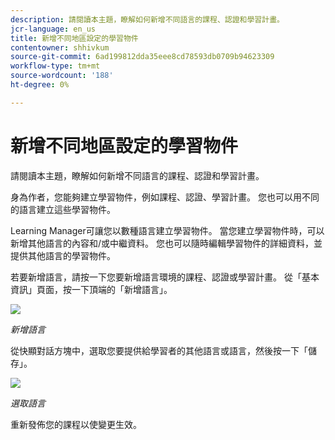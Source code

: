 ```yaml
---
description: 請閱讀本主題，瞭解如何新增不同語言的課程、認證和學習計畫。
jcr-language: en_us
title: 新增不同地區設定的學習物件
contentowner: shhivkum
source-git-commit: 6ad199812dda35eee8cd78593db0709b94623309
workflow-type: tm+mt
source-wordcount: '188'
ht-degree: 0%

---
```




# 新增不同地區設定的學習物件

請閱讀本主題，瞭解如何新增不同語言的課程、認證和學習計畫。

身為作者，您能夠建立學習物件，例如課程、認證、學習計畫。 您也可以用不同的語言建立這些學習物件。

Learning Manager可讓您以數種語言建立學習物件。 當您建立學習物件時，可以新增其他語言的內容和/或中繼資料。 您也可以隨時編輯學習物件的詳細資料，並提供其他語言的學習物件。

若要新增語言，請按一下您要新增語言環境的課程、認證或學習計畫。 從「基本資訊」頁面，按一下頂端的「新增語言」。

![](assets/addnewlocale.png)

*新增語言*

從快顯對話方塊中，選取您要提供給學習者的其他語言或語言，然後按一下「儲存」。

![](assets/selectlang.png)

*選取語言*

重新發佈您的課程以使變更生效。
